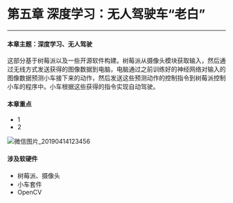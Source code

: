 # 第五章 深度学习：无人驾驶车“老白”

---

#### 本章主题：深度学习、无人驾驶

这部分基于树莓派以及一些开源软件构建。树莓派从摄像头模块获取输入，然后通过无线方式发送获得的图像数据到电脑，电脑通过之前训练好的神经网络对输入的图像数据预测小车接下来的动作，然后发送这些预测动作的控制指令到树莓派控制小车的程序中。小车根据这些获得的指令实现自动驾驶。

#### 本章重点

- 1
- 2

![微信图片_20190414123456](https://md.hass.live/%E5%BE%AE%E4%BF%A1%E5%9B%BE%E7%89%87_20190414123456.jpg)

#### 涉及软硬件

- 树莓派、摄像头
- 小车套件
- OpenCV
